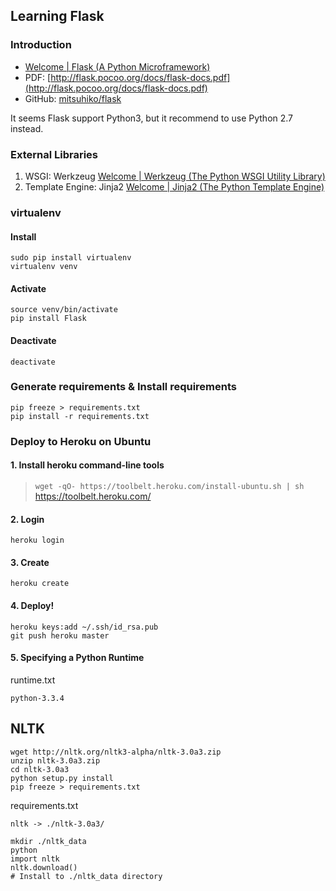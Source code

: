 Learning Flask
-----

### Introduction
- [Welcome | Flask (A Python Microframework)](http://flask.pocoo.org/)
- PDF: [http://flask.pocoo.org/docs/flask-docs.pdf](http://flask.pocoo.org/docs/flask-docs.pdf)
- GitHub: [mitsuhiko/flask](https://github.com/mitsuhiko/flask)

It seems Flask support Python3, but it recommend to use Python 2.7 instead.


### External Libraries
1. WSGI: Werkzeug [Welcome | Werkzeug (The Python WSGI Utility Library)](http://werkzeug.pocoo.org/)
2. Template Engine: Jinja2 [Welcome | Jinja2 (The Python Template Engine)](http://jinja.pocoo.org/)

### virtualenv
#### Install
```
sudo pip install virtualenv
virtualenv venv
```

#### Activate
```
source venv/bin/activate
pip install Flask
```

#### Deactivate
```
deactivate
```

### Generate requirements & Install requirements
```
pip freeze > requirements.txt
pip install -r requirements.txt
```

### Deploy to Heroku on Ubuntu

#### 1. Install heroku command-line tools
> `wget -qO- https://toolbelt.heroku.com/install-ubuntu.sh | sh`
> https://toolbelt.heroku.com/

#### 2. Login
```
heroku login
```

#### 3. Create
```
heroku create
```

#### 4. Deploy!
```
heroku keys:add ~/.ssh/id_rsa.pub
git push heroku master
```

#### 5. Specifying a Python Runtime
runtime.txt
```
python-3.3.4
```

## NLTK
```
wget http://nltk.org/nltk3-alpha/nltk-3.0a3.zip
unzip nltk-3.0a3.zip
cd nltk-3.0a3
python setup.py install
pip freeze > requirements.txt
```

requirements.txt
```
nltk -> ./nltk-3.0a3/
```

```
mkdir ./nltk_data
python
import nltk
nltk.download()
# Install to ./nltk_data directory
```
